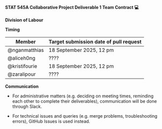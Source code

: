 #### **STAT 545A Collaborative Project Deliverable 1 Team Contract** :computer:

**Division of Labour**


**Timing**

Member | Target submission date of pull request
---|--
@nganmatthias | 18 September 2025, 12 pm
@aliceh0ng | ????
@kristifourie | 18 September 2025, 12 pm
@zaralipour | ????


**Communication**

* For administrative matters (e.g. deciding on meeting times, reminding each other to complete their deliverables), communication will be done through Slack.

* For technical issues and queries (e.g. merge problems, troubleshooting errors), GitHub Issues is used instead.
